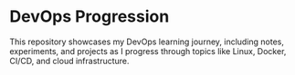 # DevOps Progression

This repository showcases my DevOps learning journey, including notes, experiments, and projects as I progress through topics like Linux, Docker, CI/CD, and cloud infrastructure.
